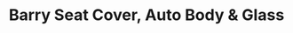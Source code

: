 ---
title: "Barry Seat Cover, Auto Body & Glass"
url: /south-bend/barry-seat-cover-auto-body-and-glass/
shop: car repair
---